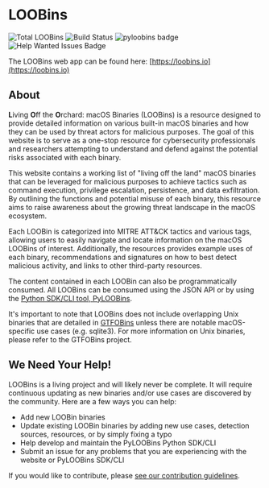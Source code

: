 # LOOBins

![Total LOOBins](https://img.shields.io/github/directory-file-count/infosecb/LOOBins/LOOBins?color=maroon&label=Total%20LOOBins&style=for-the-badge&type=file)
![Build Status](https://img.shields.io/github/actions/workflow/status/infosecB/LOOBins/validate_loobins.yml?style=for-the-badge)
![pyloobins badge](https://img.shields.io/pypi/v/pyloobins?color=blue&label=pyloobins&style=for-the-badge)
![Help Wanted Issues Badge](https://img.shields.io/github/issues/infosecb/LOOBins/help%20wanted?style=for-the-badge)

The LOOBins web app can be found here: [https://loobins.io](https://loobins.io)

## About

**L**iving **O**ff the **O**rchard: macOS Binaries (LOOBins) is a resource designed to provide detailed information on various built-in macOS binaries and how they can be used by threat actors for malicious purposes. The goal of this website is to serve as a one-stop resource for cybersecurity professionals and researchers attempting to understand and defend against the potential risks associated with each binary.

This website contains a working list of "living off the land" macOS binaries that can be leveraged for malicious purposes to achieve tactics such as command execution, privilege escalation, persistence, and data exfiltration. By outlining the functions and potential misuse of each binary, this resource aims to raise awareness about the growing threat landscape in the macOS ecosystem.

Each LOOBin is categorized into MITRE ATT&CK tactics and various tags, allowing users to easily navigate and locate information on the macOS LOOBins of interest. Additionally, the resources provides example uses of each binary, recommendations and signatures on how to best detect malicious activity, and links to other third-party resources.

The content contained in each LOOBin can also be programmatically consumed. All LOOBins can be consumed using the JSON API or by using the [Python SDK/CLI tool, PyLOOBins](https://github.com/infosecB/LOOBins/tree/main/docs/pyloobins).

It's important to note that LOOBins does not include overlapping Unix binaries that are detailed in [GTFOBins](https://gtfobins.github.io) unless there are notable macOS-specific use cases (e.g. sqlite3). For more information on Unix binaries, please refer to the GTFOBins project.

## We Need Your Help!
LOOBins is a living project and will likely never be complete. It will require continuous updating as new binaries and/or use cases are discovered by the community. Here are a few ways you can help:

- Add new LOOBin binaries
- Update existing LOOBin binaries by adding new use cases, detection sources, resources, or by simply fixing a typo
- Help develop and maintain the PyLOOBins Python SDK/CLI
- Submit an issue for any problems that you are experiencing with the website or PyLOOBins SDK/CLI

If you would like to contribute, please [see our contribution guidelines](https://github.com/infosecB/LOOBins/blob/main/CONTRIBUTING.md).
